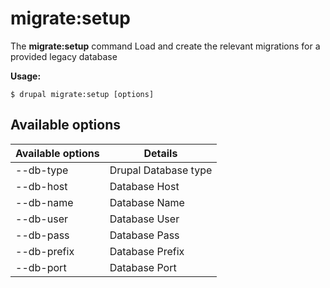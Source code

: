 # migrate:setup
The **migrate:setup** command Load and create the relevant migrations for a provided legacy database

**Usage:**
```
$ drupal migrate:setup [options] 
```

## Available options
Available options | Details
-------|-------------
--db-type | Drupal Database type
--db-host | Database Host
--db-name | Database Name
--db-user | Database User
--db-pass | Database Pass
--db-prefix | Database Prefix
--db-port | Database Port
